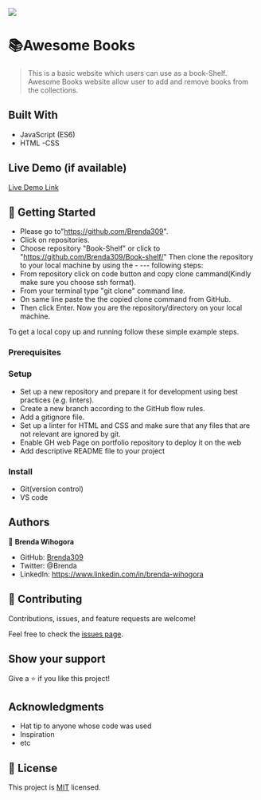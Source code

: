 ![](https://img.shields.io/badge/Microverse-blueviolet)

# 📚Awesome Books

> This is a basic website which users can use as a book-Shelf. Awesome Books website allow user to add and remove books from the collections.


## Built With

- JavaScript (ES6)
- HTML
-CSS

## Live Demo (if available)

[Live Demo Link](https://livedemo.com)


## 🔰 Getting Started

- Please go to"https://github.com/Brenda309".
- Click on repositories.
- Choose repository "Book-Shelf" or click to "https://github.com/Brenda309/Book-shelf/" Then clone the repository to your local machine by using the - --- following steps:
- From repository click on code button and copy clone cammand(Kindly make sure you choose ssh format).
- From your terminal type "git clone" command line.
- On same line paste the the copied clone command from GitHub.
- Then click Enter. Now you are the repository/directory on your local machine.


To get a local copy up and running follow these simple example steps.

### Prerequisites

### Setup
- Set up a new repository and prepare it for development using best practices (e.g. linters).
- Create a new branch according to the GitHub flow rules.
- Add a gitignore file.
- Set up a linter for HTML and CSS and make sure that any files that are not relevant are ignored by git.
- Enable GH web Page on portfolio repository to deploy it on the web
- Add descriptive README file to your project
### Install
- Git(version control)
- VS code

## Authors

👤 **Brenda Wihogora**

- GitHub: [Brenda309](https://github.com/Brenda309)
- Twitter: @Brenda
- LinkedIn: https://www.linkedin.com/in/brenda-wihogora

## 🤝 Contributing

Contributions, issues, and feature requests are welcome!

Feel free to check the [issues page](../../issues/).

## Show your support

Give a ⭐️ if you like this project!

## Acknowledgments

- Hat tip to anyone whose code was used
- Inspiration
- etc

## 📝 License

This project is [MIT](./MIT.md) licensed.

